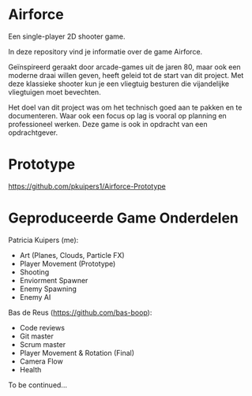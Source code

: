 # Airforce
Een single-player 2D shooter game.

In deze repository vind je informatie over de game Airforce.

Geïnspireerd geraakt door arcade-games uit de jaren 80, maar ook een moderne draai willen geven, heeft geleid tot de start van dit project. Met deze klassieke shooter kun je een vliegtuig besturen die vijandelijke vliegtuigen moet bevechten.

Het doel van dit project was om het technisch goed aan te pakken en te documenteren. Waar ook een focus op lag is vooral op planning en professioneel werken. Deze game is ook in opdracht van een opdrachtgever.

# Prototype
https://github.com/pkuipers1/Airforce-Prototype

# Geproduceerde Game Onderdelen

Patricia Kuipers (me):
- Art (Planes, Clouds, Particle FX)
- Player Movement (Prototype)
- Shooting
- Enviorment Spawner
- Enemy Spawning
- Enemy AI

Bas de Reus (https://github.com/bas-boop):
- Code reviews
- Git master
- Scrum master
- Player Movement & Rotation (Final)
- Camera Flow
- Health

To be continued...
